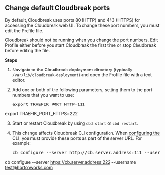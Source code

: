 
## Change default Cloudbreak ports  

By default, Cloudbreak uses ports 80 (HTTP) and 443 (HTTPS) for accessing the Cloudbreak web UI. To change these port numbers, you must edit the Profile file.

Cloudbreak should not be running when you change the port numbers. Edit Profile either before you start Cloudbreak the first time or stop Cloudbreak before editing the file.

**Steps**  

1. Navigate to the Cloudbreak deployment directory (typically `/var/lib/cloudbreak-deployment`) and open the Profile file with a text editor. 

2. Add one or both of the following parameters, setting them to the port numbers that you want to use:

    <pre>export TRAEFIK_PORT_HTTP=111
export TRAEFIK_PORT_HTTPS=222</pre>

3. Start or restart Cloudbreak by using `cbd start` or `cbd restart`. 

4. This change affects Cloudbreak CLI configuration. When [configuring the CLI](cb-install.md#configure-the-cli), you must provide these ports as part of the server URL. For example: 

    <pre>cb configure --server http://cb.server.address:111 --username  test@hortonworks.com
cb configure --server https://cb.server.address:222 --username  test@hortonworks.com</pre>
